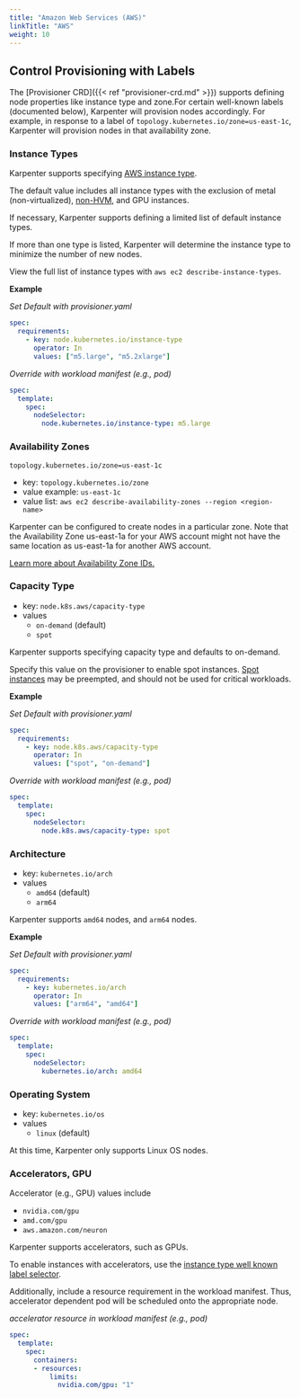 ```yaml
---
title: "Amazon Web Services (AWS)"
linkTitle: "AWS"
weight: 10
---
```


## Control Provisioning with Labels

The [Provisioner CRD]({{< ref "provisioner-crd.md" >}}) supports defining
node properties like instance type and zone.For certain well-known labels (documented below), Karpenter will provision
nodes accordingly. For example, in response to a label of
`topology.kubernetes.io/zone=us-east-1c`, Karpenter will provision nodes in
that availability zone.

### Instance Types

Karpenter supports specifying [AWS instance type](https://aws.amazon.com/ec2/instance-types/).

The default value includes all instance types with the exclusion of metal
(non-virtualized),
[non-HVM](https://docs.aws.amazon.com/AWSEC2/latest/UserGuide/virtualization_types.html),
and GPU instances.

If necessary, Karpenter supports defining a limited list of default instance types.

If more than one type is listed, Karpenter will determine the
instance type to minimize the number of new nodes.

View the full list of instance types with `aws ec2 describe-instance-types`.

**Example**

*Set Default with provisioner.yaml*

```yaml
spec:
  requirements:
    - key: node.kubernetes.io/instance-type
      operator: In
      values: ["m5.large", "m5.2xlarge"]
```

*Override with workload manifest (e.g., pod)*

```yaml
spec:
  template:
    spec:
      nodeSelector:
        node.kubernetes.io/instance-type: m5.large
```

### Availability Zones

`topology.kubernetes.io/zone=us-east-1c`

- key: `topology.kubernetes.io/zone`
- value example: `us-east-1c`
- value list: `aws ec2 describe-availability-zones --region <region-name>`

Karpenter can be configured to create nodes in a particular zone. Note that the Availability Zone us-east-1a for your AWS account might not have the same location as us-east-1a for another AWS account.

[Learn more about Availability Zone
IDs.](https://docs.aws.amazon.com/ram/latest/userguide/working-with-az-ids.html)

### Capacity Type

- key: `node.k8s.aws/capacity-type`
- values
  - `on-demand` (default)
  - `spot`

Karpenter supports specifying capacity type and defaults to on-demand.

Specify this value on the provisioner to enable spot instances. [Spot
instances](https://aws.amazon.com/ec2/spot/) may be preempted, and should not
be used for critical workloads.

**Example**

*Set Default with provisioner.yaml*

```yaml
spec:
  requirements:
    - key: node.k8s.aws/capacity-type
      operator: In
      values: ["spot", "on-demand"]
```

*Override with workload manifest (e.g., pod)*

```yaml
spec:
  template:
    spec:
      nodeSelector:
        node.k8s.aws/capacity-type: spot
```

### Architecture

- key: `kubernetes.io/arch`
- values
  - `amd64` (default)
  - `arm64`

Karpenter supports `amd64` nodes, and `arm64` nodes.

**Example**

*Set Default with provisioner.yaml*

```yaml
spec:
  requirements:
    - key: kubernetes.io/arch
      operator: In
      values: ["arm64", "amd64"]
```

*Override with workload manifest (e.g., pod)*

```yaml
spec:
  template:
    spec:
      nodeSelector:
        kubernetes.io/arch: amd64
```

### Operating System

- key: `kubernetes.io/os`
- values
  - `linux` (default)

At this time, Karpenter only supports Linux OS nodes.

### Accelerators, GPU

Accelerator (e.g., GPU) values include
- `nvidia.com/gpu`
- `amd.com/gpu`
- `aws.amazon.com/neuron`

Karpenter supports accelerators, such as GPUs.

To enable instances with accelerators, use the [instance type
well known label selector](#instance-types).

Additionally, include a resource requirement in the workload manifest. Thus,
accelerator dependent pod will be scheduled onto the appropriate node.

*accelerator resource in workload manifest (e.g., pod)*

```yaml
spec:
  template:
    spec:
      containers:
      - resources:
          limits:
            nvidia.com/gpu: "1"
```
